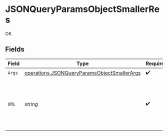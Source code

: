 # JSONQueryParamsObjectSmallerRes

OK


## Fields

| Field                                                                                                                                                                                                                                                                                                                                                                                                                                                                                                                                                                                                                                                                                                                                                                                                                                                                                                                                                                                                                                                                                                                                                                                                                                                                                                                                                                                                                                                                                                                                                                                                                                                                                                                                                                                                                                                                                                                                                                                                                                                                                                                                                                                                                                                                                                                                                                                                                                                                                                                                                                                                                                                                                                                                                                                                                                                                                                                                                                                                                                                                                                                            | Type                                                                                                                                                                                                                                                                                                                                                                                                                                                                                                                                                                                                                                                                                                                                                                                                                                                                                                                                                                                                                                                                                                                                                                                                                                                                                                                                                                                                                                                                                                                                                                                                                                                                                                                                                                                                                                                                                                                                                                                                                                                                                                                                                                                                                                                                                                                                                                                                                                                                                                                                                                                                                                                                                                                                                                                                                                                                                                                                                                                                                                                                                                                             | Required                                                                                                                                                                                                                                                                                                                                                                                                                                                                                                                                                                                                                                                                                                                                                                                                                                                                                                                                                                                                                                                                                                                                                                                                                                                                                                                                                                                                                                                                                                                                                                                                                                                                                                                                                                                                                                                                                                                                                                                                                                                                                                                                                                                                                                                                                                                                                                                                                                                                                                                                                                                                                                                                                                                                                                                                                                                                                                                                                                                                                                                                                                                         | Description                                                                                                                                                                                                                                                                                                                                                                                                                                                                                                                                                                                                                                                                                                                                                                                                                                                                                                                                                                                                                                                                                                                                                                                                                                                                                                                                                                                                                                                                                                                                                                                                                                                                                                                                                                                                                                                                                                                                                                                                                                                                                                                                                                                                                                                                                                                                                                                                                                                                                                                                                                                                                                                                                                                                                                                                                                                                                                                                                                                                                                                                                                                      | Example                                                                                                                                                                                                                                                                                                                                                                                                                                                                                                                                                                                                                                                                                                                                                                                                                                                                                                                                                                                                                                                                                                                                                                                                                                                                                                                                                                                                                                                                                                                                                                                                                                                                                                                                                                                                                                                                                                                                                                                                                                                                                                                                                                                                                                                                                                                                                                                                                                                                                                                                                                                                                                                                                                                                                                                                                                                                                                                                                                                                                                                                                                                          |
| -------------------------------------------------------------------------------------------------------------------------------------------------------------------------------------------------------------------------------------------------------------------------------------------------------------------------------------------------------------------------------------------------------------------------------------------------------------------------------------------------------------------------------------------------------------------------------------------------------------------------------------------------------------------------------------------------------------------------------------------------------------------------------------------------------------------------------------------------------------------------------------------------------------------------------------------------------------------------------------------------------------------------------------------------------------------------------------------------------------------------------------------------------------------------------------------------------------------------------------------------------------------------------------------------------------------------------------------------------------------------------------------------------------------------------------------------------------------------------------------------------------------------------------------------------------------------------------------------------------------------------------------------------------------------------------------------------------------------------------------------------------------------------------------------------------------------------------------------------------------------------------------------------------------------------------------------------------------------------------------------------------------------------------------------------------------------------------------------------------------------------------------------------------------------------------------------------------------------------------------------------------------------------------------------------------------------------------------------------------------------------------------------------------------------------------------------------------------------------------------------------------------------------------------------------------------------------------------------------------------------------------------------------------------------------------------------------------------------------------------------------------------------------------------------------------------------------------------------------------------------------------------------------------------------------------------------------------------------------------------------------------------------------------------------------------------------------------------------------------------------------- | -------------------------------------------------------------------------------------------------------------------------------------------------------------------------------------------------------------------------------------------------------------------------------------------------------------------------------------------------------------------------------------------------------------------------------------------------------------------------------------------------------------------------------------------------------------------------------------------------------------------------------------------------------------------------------------------------------------------------------------------------------------------------------------------------------------------------------------------------------------------------------------------------------------------------------------------------------------------------------------------------------------------------------------------------------------------------------------------------------------------------------------------------------------------------------------------------------------------------------------------------------------------------------------------------------------------------------------------------------------------------------------------------------------------------------------------------------------------------------------------------------------------------------------------------------------------------------------------------------------------------------------------------------------------------------------------------------------------------------------------------------------------------------------------------------------------------------------------------------------------------------------------------------------------------------------------------------------------------------------------------------------------------------------------------------------------------------------------------------------------------------------------------------------------------------------------------------------------------------------------------------------------------------------------------------------------------------------------------------------------------------------------------------------------------------------------------------------------------------------------------------------------------------------------------------------------------------------------------------------------------------------------------------------------------------------------------------------------------------------------------------------------------------------------------------------------------------------------------------------------------------------------------------------------------------------------------------------------------------------------------------------------------------------------------------------------------------------------------------------------------------- | -------------------------------------------------------------------------------------------------------------------------------------------------------------------------------------------------------------------------------------------------------------------------------------------------------------------------------------------------------------------------------------------------------------------------------------------------------------------------------------------------------------------------------------------------------------------------------------------------------------------------------------------------------------------------------------------------------------------------------------------------------------------------------------------------------------------------------------------------------------------------------------------------------------------------------------------------------------------------------------------------------------------------------------------------------------------------------------------------------------------------------------------------------------------------------------------------------------------------------------------------------------------------------------------------------------------------------------------------------------------------------------------------------------------------------------------------------------------------------------------------------------------------------------------------------------------------------------------------------------------------------------------------------------------------------------------------------------------------------------------------------------------------------------------------------------------------------------------------------------------------------------------------------------------------------------------------------------------------------------------------------------------------------------------------------------------------------------------------------------------------------------------------------------------------------------------------------------------------------------------------------------------------------------------------------------------------------------------------------------------------------------------------------------------------------------------------------------------------------------------------------------------------------------------------------------------------------------------------------------------------------------------------------------------------------------------------------------------------------------------------------------------------------------------------------------------------------------------------------------------------------------------------------------------------------------------------------------------------------------------------------------------------------------------------------------------------------------------------------------------------------- | -------------------------------------------------------------------------------------------------------------------------------------------------------------------------------------------------------------------------------------------------------------------------------------------------------------------------------------------------------------------------------------------------------------------------------------------------------------------------------------------------------------------------------------------------------------------------------------------------------------------------------------------------------------------------------------------------------------------------------------------------------------------------------------------------------------------------------------------------------------------------------------------------------------------------------------------------------------------------------------------------------------------------------------------------------------------------------------------------------------------------------------------------------------------------------------------------------------------------------------------------------------------------------------------------------------------------------------------------------------------------------------------------------------------------------------------------------------------------------------------------------------------------------------------------------------------------------------------------------------------------------------------------------------------------------------------------------------------------------------------------------------------------------------------------------------------------------------------------------------------------------------------------------------------------------------------------------------------------------------------------------------------------------------------------------------------------------------------------------------------------------------------------------------------------------------------------------------------------------------------------------------------------------------------------------------------------------------------------------------------------------------------------------------------------------------------------------------------------------------------------------------------------------------------------------------------------------------------------------------------------------------------------------------------------------------------------------------------------------------------------------------------------------------------------------------------------------------------------------------------------------------------------------------------------------------------------------------------------------------------------------------------------------------------------------------------------------------------------------------------------------- | -------------------------------------------------------------------------------------------------------------------------------------------------------------------------------------------------------------------------------------------------------------------------------------------------------------------------------------------------------------------------------------------------------------------------------------------------------------------------------------------------------------------------------------------------------------------------------------------------------------------------------------------------------------------------------------------------------------------------------------------------------------------------------------------------------------------------------------------------------------------------------------------------------------------------------------------------------------------------------------------------------------------------------------------------------------------------------------------------------------------------------------------------------------------------------------------------------------------------------------------------------------------------------------------------------------------------------------------------------------------------------------------------------------------------------------------------------------------------------------------------------------------------------------------------------------------------------------------------------------------------------------------------------------------------------------------------------------------------------------------------------------------------------------------------------------------------------------------------------------------------------------------------------------------------------------------------------------------------------------------------------------------------------------------------------------------------------------------------------------------------------------------------------------------------------------------------------------------------------------------------------------------------------------------------------------------------------------------------------------------------------------------------------------------------------------------------------------------------------------------------------------------------------------------------------------------------------------------------------------------------------------------------------------------------------------------------------------------------------------------------------------------------------------------------------------------------------------------------------------------------------------------------------------------------------------------------------------------------------------------------------------------------------------------------------------------------------------------------------------------------------- |
| `Args`                                                                                                                                                                                                                                                                                                                                                                                                                                                                                                                                                                                                                                                                                                                                                                                                                                                                                                                                                                                                                                                                                                                                                                                                                                                                                                                                                                                                                                                                                                                                                                                                                                                                                                                                                                                                                                                                                                                                                                                                                                                                                                                                                                                                                                                                                                                                                                                                                                                                                                                                                                                                                                                                                                                                                                                                                                                                                                                                                                                                                                                                                                                           | [operations.JSONQueryParamsObjectSmallerArgs](../../../pkg/models/operations/jsonqueryparamsobjectsmallerargs.md)                                                                                                                                                                                                                                                                                                                                                                                                                                                                                                                                                                                                                                                                                                                                                                                                                                                                                                                                                                                                                                                                                                                                                                                                                                                                                                                                                                                                                                                                                                                                                                                                                                                                                                                                                                                                                                                                                                                                                                                                                                                                                                                                                                                                                                                                                                                                                                                                                                                                                                                                                                                                                                                                                                                                                                                                                                                                                                                                                                                                                | :heavy_check_mark:                                                                                                                                                                                                                                                                                                                                                                                                                                                                                                                                                                                                                                                                                                                                                                                                                                                                                                                                                                                                                                                                                                                                                                                                                                                                                                                                                                                                                                                                                                                                                                                                                                                                                                                                                                                                                                                                                                                                                                                                                                                                                                                                                                                                                                                                                                                                                                                                                                                                                                                                                                                                                                                                                                                                                                                                                                                                                                                                                                                                                                                                                                               | N/A                                                                                                                                                                                                                                                                                                                                                                                                                                                                                                                                                                                                                                                                                                                                                                                                                                                                                                                                                                                                                                                                                                                                                                                                                                                                                                                                                                                                                                                                                                                                                                                                                                                                                                                                                                                                                                                                                                                                                                                                                                                                                                                                                                                                                                                                                                                                                                                                                                                                                                                                                                                                                                                                                                                                                                                                                                                                                                                                                                                                                                                                                                                              |                                                                                                                                                                                                                                                                                                                                                                                                                                                                                                                                                                                                                                                                                                                                                                                                                                                                                                                                                                                                                                                                                                                                                                                                                                                                                                                                                                                                                                                                                                                                                                                                                                                                                                                                                                                                                                                                                                                                                                                                                                                                                                                                                                                                                                                                                                                                                                                                                                                                                                                                                                                                                                                                                                                                                                                                                                                                                                                                                                                                                                                                                                                                  |
| `URL`                                                                                                                                                                                                                                                                                                                                                                                                                                                                                                                                                                                                                                                                                                                                                                                                                                                                                                                                                                                                                                                                                                                                                                                                                                                                                                                                                                                                                                                                                                                                                                                                                                                                                                                                                                                                                                                                                                                                                                                                                                                                                                                                                                                                                                                                                                                                                                                                                                                                                                                                                                                                                                                                                                                                                                                                                                                                                                                                                                                                                                                                                                                            | *string*                                                                                                                                                                                                                                                                                                                                                                                                                                                                                                                                                                                                                                                                                                                                                                                                                                                                                                                                                                                                                                                                                                                                                                                                                                                                                                                                                                                                                                                                                                                                                                                                                                                                                                                                                                                                                                                                                                                                                                                                                                                                                                                                                                                                                                                                                                                                                                                                                                                                                                                                                                                                                                                                                                                                                                                                                                                                                                                                                                                                                                                                                                                         | :heavy_check_mark:                                                                                                                                                                                                                                                                                                                                                                                                                                                                                                                                                                                                                                                                                                                                                                                                                                                                                                                                                                                                                                                                                                                                                                                                                                                                                                                                                                                                                                                                                                                                                                                                                                                                                                                                                                                                                                                                                                                                                                                                                                                                                                                                                                                                                                                                                                                                                                                                                                                                                                                                                                                                                                                                                                                                                                                                                                                                                                                                                                                                                                                                                                               | N/A                                                                                                                                                                                                                                                                                                                                                                                                                                                                                                                                                                                                                                                                                                                                                                                                                                                                                                                                                                                                                                                                                                                                                                                                                                                                                                                                                                                                                                                                                                                                                                                                                                                                                                                                                                                                                                                                                                                                                                                                                                                                                                                                                                                                                                                                                                                                                                                                                                                                                                                                                                                                                                                                                                                                                                                                                                                                                                                                                                                                                                                                                                                              | http://localhost:35123/anything/queryParams/json/objsmaller?deepObjParam={"any"%3A{"any"%3A"any"%2C"bigint"%3A8821239038968084%2C"bigintStr"%3A"9223372036854775808"%2C"bool"%3Atrue%2C"boolOpt"%3Atrue%2C"date"%3A"2020-01-01"%2C"dateTime"%3A"2020-01-01T00%3A00%3A00.001Z"%2C"decimal"%3A3.141592653589793%2C"decimalStr"%3A"3.14159265358979344719667586"%2C"enum"%3A"one"%2C"float32"%3A1.1%2C"float64Str"%3A"1.1"%2C"int"%3A1%2C"int32"%3A1%2C"int32Enum"%3A55%2C"int64Str"%3A"100"%2C"intEnum"%3A2%2C"num"%3A1.1%2C"str"%3A"test"%2C"strOpt"%3A"testOptional"}%2C"arr"%3A[{"any"%3A"any"%2C"bigint"%3A8821239038968084%2C"bigintStr"%3A"9223372036854775808"%2C"bool"%3Atrue%2C"boolOpt"%3Atrue%2C"date"%3A"2020-01-01"%2C"dateTime"%3A"2020-01-01T00%3A00%3A00.001Z"%2C"decimal"%3A3.141592653589793%2C"decimalStr"%3A"3.14159265358979344719667586"%2C"enum"%3A"one"%2C"float32"%3A1.1%2C"float64Str"%3A"1.1"%2C"int"%3A1%2C"int32"%3A1%2C"int32Enum"%3A55%2C"int64Str"%3A"100"%2C"intEnum"%3A2%2C"num"%3A1.1%2C"str"%3A"test"%2C"strOpt"%3A"testOptional"}%2C{"any"%3A"any"%2C"bigint"%3A8821239038968084%2C"bigintStr"%3A"9223372036854775808"%2C"bool"%3Atrue%2C"boolOpt"%3Atrue%2C"date"%3A"2020-01-01"%2C"dateTime"%3A"2020-01-01T00%3A00%3A00.001Z"%2C"decimal"%3A3.141592653589793%2C"decimalStr"%3A"3.14159265358979344719667586"%2C"enum"%3A"one"%2C"float32"%3A1.1%2C"float64Str"%3A"1.1"%2C"int"%3A1%2C"int32"%3A1%2C"int32Enum"%3A55%2C"int64Str"%3A"100"%2C"intEnum"%3A2%2C"num"%3A1.1%2C"str"%3A"test"%2C"strOpt"%3A"testOptional"}]%2C"bool"%3Atrue%2C"int"%3A1%2C"map"%3A{"key"%3A{"any"%3A"any"%2C"bigint"%3A8821239038968084%2C"bigintStr"%3A"9223372036854775808"%2C"bool"%3Atrue%2C"boolOpt"%3Atrue%2C"date"%3A"2020-01-01"%2C"dateTime"%3A"2020-01-01T00%3A00%3A00.001Z"%2C"decimal"%3A3.141592653589793%2C"decimalStr"%3A"3.14159265358979344719667586"%2C"enum"%3A"one"%2C"float32"%3A1.1%2C"float64Str"%3A"1.1"%2C"int"%3A1%2C"int32"%3A1%2C"int32Enum"%3A55%2C"int64Str"%3A"100"%2C"intEnum"%3A2%2C"num"%3A1.1%2C"str"%3A"test"%2C"strOpt"%3A"testOptional"}}%2C"num"%3A1.1%2C"obj"%3A{"any"%3A"any"%2C"bigint"%3A8821239038968084%2C"bigintStr"%3A"9223372036854775808"%2C"bool"%3Atrue%2C"boolOpt"%3Atrue%2C"date"%3A"2020-01-01"%2C"dateTime"%3A"2020-01-01T00%3A00%3A00.001Z"%2C"decimal"%3A3.141592653589793%2C"decimalStr"%3A"3.14159265358979344719667586"%2C"enum"%3A"one"%2C"float32"%3A1.1%2C"float64Str"%3A"1.1"%2C"int"%3A1%2C"int32"%3A1%2C"int32Enum"%3A55%2C"int64Str"%3A"100"%2C"intEnum"%3A2%2C"num"%3A1.1%2C"str"%3A"test"%2C"strOpt"%3A"testOptional"}%2C"str"%3A"test"}&simpleObjParam={"any"%3A"any"%2C"bigint"%3A8821239038968084%2C"bigintStr"%3A"9223372036854775808"%2C"bool"%3Atrue%2C"boolOpt"%3Atrue%2C"date"%3A"2020-01-01"%2C"dateTime"%3A"2020-01-01T00%3A00%3A00.001Z"%2C"decimal"%3A3.141592653589793%2C"decimalStr"%3A"3.14159265358979344719667586"%2C"enum"%3A"one"%2C"float32"%3A1.1%2C"float64Str"%3A"1.1"%2C"int"%3A1%2C"int32"%3A1%2C"int32Enum"%3A55%2C"int64Str"%3A"100"%2C"intEnum"%3A2%2C"num"%3A1.1%2C"str"%3A"test"%2C"strOpt"%3A"testOptional"} |